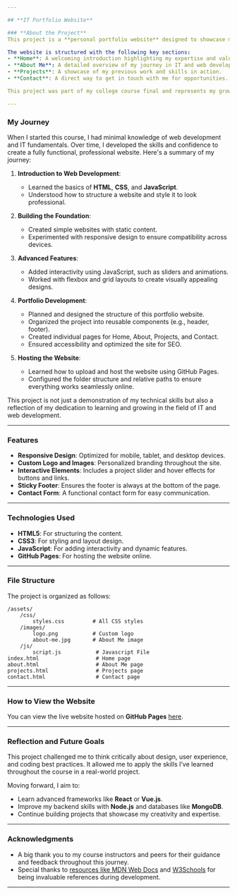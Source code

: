 ```yaml
---

## **IT Portfolio Website**

### **About the Project**
This project is a **personal portfolio website** designed to showcase my skills, projects, and experience in IT and web development. It serves as a professional online presence where potential employers, clients, and collaborators can learn more about my work and contact me directly.

The website is structured with the following key sections:
- **Home**: A welcoming introduction highlighting my expertise and value proposition.
- **About Me**: A detailed overview of my journey in IT and web development.
- **Projects**: A showcase of my previous work and skills in action.
- **Contact**: A direct way to get in touch with me for opportunities.

This project was part of my college course final and represents my growth and learning throughout the course.

---
```


### **My Journey**

When I started this course, I had minimal knowledge of web development and IT fundamentals. Over time, I developed the skills and confidence to create a fully functional, professional website. Here's a summary of my journey:

1. **Introduction to Web Development**:
   - Learned the basics of **HTML**, **CSS**, and **JavaScript**.
   - Understood how to structure a website and style it to look professional.

2. **Building the Foundation**:
   - Created simple websites with static content.
   - Experimented with responsive design to ensure compatibility across devices.

3. **Advanced Features**:
   - Added interactivity using JavaScript, such as sliders and animations.
   - Worked with flexbox and grid layouts to create visually appealing designs.

4. **Portfolio Development**:
   - Planned and designed the structure of this portfolio website.
   - Organized the project into reusable components (e.g., header, footer).
   - Created individual pages for Home, About, Projects, and Contact.
   - Ensured accessibility and optimized the site for SEO.

5. **Hosting the Website**:
   - Learned how to upload and host the website using GitHub Pages.
   - Configured the folder structure and relative paths to ensure everything works seamlessly online.

This project is not just a demonstration of my technical skills but also a reflection of my dedication to learning and growing in the field of IT and web development.

---

### **Features**
- **Responsive Design**: Optimized for mobile, tablet, and desktop devices.
- **Custom Logo and Images**: Personalized branding throughout the site.
- **Interactive Elements**: Includes a project slider and hover effects for buttons and links.
- **Sticky Footer**: Ensures the footer is always at the bottom of the page.
- **Contact Form**: A functional contact form for easy communication.

---

### **Technologies Used**
- **HTML5**: For structuring the content.
- **CSS3**: For styling and layout design.
- **JavaScript**: For adding interactivity and dynamic features.
- **GitHub Pages**: For hosting the website online.

---

### **File Structure**
The project is organized as follows:

```
/assets/
    /css/
        styles.css         # All CSS styles
    /images/
        logo.png           # Custom logo
        about-me.jpg       # About Me image
    /js/
        script.js           # Javascript File
index.html                  # Home page
about.html                  # About Me page
projects.html               # Projects page
contact.html                # Contact page
```

---

### **How to View the Website**
You can view the live website hosted on **GitHub Pages** [here](https://yourusername.github.io/your-repository-name).

---

### **Reflection and Future Goals**

This project challenged me to think critically about design, user experience, and coding best practices. It allowed me to apply the skills I’ve learned throughout the course in a real-world project.

Moving forward, I aim to:
- Learn advanced frameworks like **React** or **Vue.js**.
- Improve my backend skills with **Node.js** and databases like **MongoDB**.
- Continue building projects that showcase my creativity and expertise.

---

### **Acknowledgments**
- A big thank you to my course instructors and peers for their guidance and feedback throughout this journey.
- Special thanks to [resources like MDN Web Docs](https://developer.mozilla.org/) and [W3Schools](https://www.w3schools.com/) for being invaluable references during development.

---

